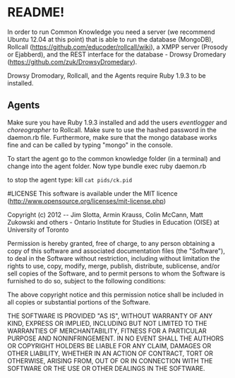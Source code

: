 # README!

In order to run Common Knowledge you need a server (we recommend Ubuntu 12.04 at this point) that is able
to run the database (MongoDB),
Rollcall (https://github.com/educoder/rollcall/wiki),
a XMPP server (Prosody or Ejabberd), and
the REST interface for the database - Drowsy Dromedary (https://github.com/zuk/DrowsyDromedary).

Drowsy Dromodary, Rollcall, and the Agents require Ruby 1.9.3 to be installed.

## Agents
Make sure you have Ruby 1.9.3 installed and add the users *eventlogger* and *choreographer* to Rollcall.
Make sure to use the hashed password in the daemon.rb file.
Furthermore, make sure that the mongo database works fine and can be called by typing "mongo" in the console.

To start the agent go to the common knowledge folder (in a terminal) and change into the agent folder. Now type
bundle exec ruby daemon.rb

to stop the agent type:
kill `cat pids/ck.pid`



#LICENSE
This software is available under the MIT licence (http://www.opensource.org/licenses/mit-license.php)

Copyright (c) 2012 -- Jim Slotta, Armin Krauss, Colin McCann, Matt Zukowski and others - Ontario Institute for Studies in Education (OISE) at University of Toronto

Permission is hereby granted, free of charge, to any person obtaining a copy of this software and associated documentation files (the "Software"), to deal in the Software without restriction, including without limitation the rights to use, copy, modify, merge, publish, distribute, sublicense, and/or sell copies of the Software, and to permit persons to whom the Software is furnished to do so, subject to the following conditions:

The above copyright notice and this permission notice shall be included in all copies or substantial portions of the Software.

THE SOFTWARE IS PROVIDED "AS IS", WITHOUT WARRANTY OF ANY KIND, EXPRESS OR IMPLIED, INCLUDING BUT NOT LIMITED TO THE WARRANTIES OF MERCHANTABILITY, FITNESS FOR A PARTICULAR PURPOSE AND NONINFRINGEMENT. IN NO EVENT SHALL THE AUTHORS OR COPYRIGHT HOLDERS BE LIABLE FOR ANY CLAIM, DAMAGES OR OTHER LIABILITY, WHETHER IN AN ACTION OF CONTRACT, TORT OR OTHERWISE, ARISING FROM, OUT OF OR IN CONNECTION WITH THE SOFTWARE OR THE USE OR OTHER DEALINGS IN THE SOFTWARE.